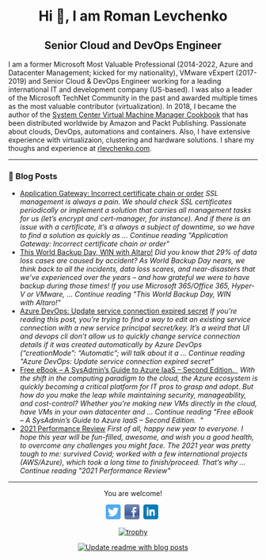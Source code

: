 <h1 align="center"> Hi  👋, I am Roman Levchenko</h1>
<h2 align="center">Senior Cloud and DevOps Engineer</h2>

I am a former Microsoft Most Valuable Professional (2014-2022, Azure and Datacenter Management; kicked for my nationality), VMware vExpert (2017-2019) and Senior Cloud & DevOps Engineer working for a leading international IT and development company (US-based). I was also a leader of the Microsoft TechNet Community in the past and awarded multiple times as the most valuable contributor (virtualization). In 2018, I became the author of the [System Center Virtual Machine Manager Cookbook](https://rlevchenko.com/2018/03/05/my-first-book-is-published-vmm-2016-cookbook/)  that has been distributed worldwide by Amazon and Packt Publishing. Passionate about clouds, DevOps, automations and containers. Also, I have extensive experience with virtualizaion, clustering and hardware solutions. I share my thoughs and experience at [rlevchenko.com](https://rlevchenko.com/about). 
</div>

-------------------
### 📙 Blog Posts
<!--START_SECTION:feed-->
- [Application Gateway: Incorrect certificate chain or order](https:&#x2F;&#x2F;rlevchenko.com&#x2F;2022&#x2F;03&#x2F;27&#x2F;application-gateway-incorrect-certificate-chain-or-order&#x2F;) 
*SSL management is always a pain. We should check SSL certificates periodically or implement a solution that carries all management tasks for us (let’s encrypt and cert-manager, for instance). And if there is an issue with a certificate, it’s a always a subject of downtime, so we have to find a solution as quickly as … Continue reading &quot;Application Gateway: Incorrect certificate chain or order&quot;*
- [This World Backup Day, WIN with Altaro!](https:&#x2F;&#x2F;rlevchenko.com&#x2F;2022&#x2F;03&#x2F;22&#x2F;this-world-backup-day-win-with-altaro-2&#x2F;) 
*Did you know that 29% of data loss cases are caused by accident? As World Backup Day nears, we think back to all the incidents, data loss scares, and near-disasters that we’ve experienced over the years – and how grateful we were to have backup during those times! If you use Microsoft 365&#x2F;Office 365, Hyper-V or VMware, … Continue reading &quot;This World Backup Day, WIN with Altaro!&quot;*
- [Azure DevOps: Update service connection expired secret](https:&#x2F;&#x2F;rlevchenko.com&#x2F;2022&#x2F;03&#x2F;04&#x2F;azure-devops-update-service-connection-expired-secret&#x2F;) 
*If you’re reading this post, you’re trying to find a way to edit an existing service connection with a new service principal secret&#x2F;key. It’s a weird that UI and devops cli don’t allow us to quickly change service connection details if it was created automatically by Azure DevOps (“creationMode”: “Automatic”; will talk about it a … Continue reading &quot;Azure DevOps: Update service connection expired secret&quot;*
- [Free eBook – A SysAdmin’s Guide to Azure IaaS – Second Edition.  ](https:&#x2F;&#x2F;rlevchenko.com&#x2F;2022&#x2F;01&#x2F;26&#x2F;free-ebook-a-sysadmins-guide-to-azure-iaas-second-edition&#x2F;) 
*With the shift in the computing paradigm to the cloud, the Azure ecosystem is quickly becoming a critical platform for IT pros to grasp and adopt. But how do you make the leap while maintaining security, manageability, and cost-control? Whether you’re making new VMs directly in the cloud, have VMs in your own datacenter and … Continue reading &quot;Free eBook – A SysAdmin’s Guide to Azure IaaS – Second Edition.  &quot;*
- [2021 Performance Review](https:&#x2F;&#x2F;rlevchenko.com&#x2F;2022&#x2F;01&#x2F;10&#x2F;2021-performance-review&#x2F;) 
*First of all, happy new year to everyone. I hope this year will be fun-filled, awesome, and wish you a good health, to overcome any challenges you might face. The 2021 year was pretty tough to me: survived Covid; worked with a few international projects (AWS&#x2F;Azure), which took a long time to finish&#x2F;proceed. That’s why … Continue reading &quot;2021 Performance Review&quot;*
<!--END_SECTION:feed-->
-------------------
<div align="center">
<p align="center">
<p>You are welcome!</p>
<a href="https://twitter.com/rlevchenko" target="external"><img height="30" src="https://github.com/rlevchenko/rlevchenko/blob/main/icons/twitter.png?raw=true"></a>&nbsp;
<a href="http://facebook.com/rlevchenko1/" target="external"><img height="30" src="https://github.com/rlevchenko/rlevchenko/blob/main/icons/facebook.png?raw=true"></a>&nbsp;
<a href="https://www.linkedin.com/in/rlevchenko/" target="external"><img height="30" src="https://github.com/rlevchenko/rlevchenko/blob/main/icons/linkedin.png?raw=true"></a>&nbsp;
</p>

[![trophy](https://github-profile-trophy.vercel.app/?username=rlevchenko&margin-w=15&no-bg=true)](https://github.com/ryo-ma/github-profile-trophy)

[![Update readme with blog posts](https://github.com/rlevchenko/rlevchenko/actions/workflows/get-posts-rss.yml/badge.svg)](https://github.com/rlevchenko/rlevchenko/actions/workflows/get-posts-rss.yml)
</div>
